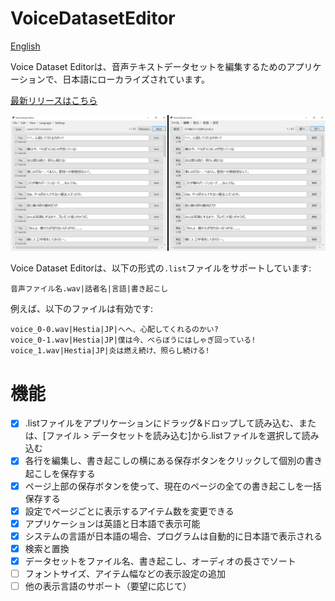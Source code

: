 # VoiceDatasetEditor

[English]()

Voice Dataset Editorは、音声テキストデータセットを編集するためのアプリケーションで、日本語にローカライズされています。

[最新リリースはこちら](https://github.com/hopto-dot/VoiceDatasetEditor/releases/latest)

![最新リリースはこちら](./Examples/UI.png)

Voice Dataset Editorは、以下の形式の`.list`ファイルをサポートしています:
```
音声ファイル名.wav|話者名|言語|書き起こし
```

例えば、以下のファイルは有効です:
```
voice_0-0.wav|Hestia|JP|へへ、心配してくれるのかい?
voice_0-1.wav|Hestia|JP|僕は今、べらぼうにはしゃぎ回っている!
voice_1.wav|Hestia|JP|炎は燃え続け、照らし続ける!
```

# 機能
- [X] .listファイルをアプリケーションにドラッグ&ドロップして読み込む、または、[ファイル > データセットを読み込む]から.listファイルを選択して読み込む
- [X] 各行を編集し、書き起こしの横にある保存ボタンをクリックして個別の書き起こしを保存する
- [X] ページ上部の保存ボタンを使って、現在のページの全ての書き起こしを一括保存する
- [X] 設定でページごとに表示するアイテム数を変更できる
- [X] アプリケーションは英語と日本語で表示可能
- [X] システムの言語が日本語の場合、プログラムは自動的に日本語で表示される
- [X] 検索と置換
- [X] データセットをファイル名、書き起こし、オーディオの長さでソート
- [ ] フォントサイズ、アイテム幅などの表示設定の追加
- [ ] 他の表示言語のサポート（要望に応じて）
